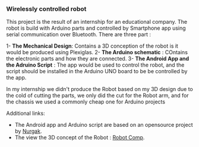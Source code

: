 ### Wirelessly controlled robot

This project is the result of an internship for an educational company. 
The robot is build with Arduino parts and controlled by Smartphone app using serial communication over Bluetooth.
There are three part :

1- **The Mechanical Design**: Contains a 3D conception of the robot is it would be produced using Plexiglas.
2- **The Arduino schematic** : COntains the electronic parts and how they are connected.
3- **The Android App and the Adruino Script** : The app would be used to control the robot, and the script should be installed in the Arduino UNO board to be be controlled by the app.

In my internship we didn't produce the Robot based on my 3D design due to the cold of cutting the parts, we only did the cut for the Robot arm, and for the chassis we used a commonly cheap one for Arduino projects

Additional links:
- The Android app and Arduino script are based on an opensource project by  [Nurgak]( https://github.com/Nurgak/Android-Bluetooth-Remote-Control).
- The view the 3D concept of the Robot : [Robot Comp](https://a360.co/3p0acsz).


